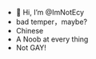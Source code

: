 - 👋 Hi, I’m @ImNotEcy
- bad temper，maybe?
- Chinese
- A Noob at every thing
- Not GAY!

<!---
ImNotEcy/ImNotEcy is a ✨ special ✨ repository because its `README.md` (this file) appears on your GitHub profile.
You can click the Preview link to take a look at your changes.
--->
